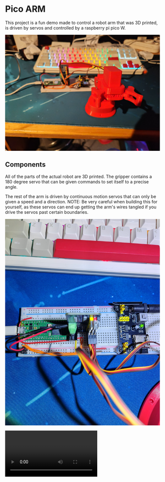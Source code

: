 # Pico ARM
This project is a fun demo made to control a robot arm that was 3D printed, is driven by servos and controlled by a raspberry pi pico W.

![Cover image](images/Cover.jpeg)

## Components
All of the parts of the actual robot are 3D printed.
The gripper contains a 180 degree servo that can be given commands to set itself to a precise angle.

The rest of the arm is driven by continuous motion servos that can only be given a speed and a direction.
NOTE: Be very careful when building this for yourself, as these servos can end up getting the arm's wires tangled if you drive the servos past certain boundaries. 

![Components view](images/Components.jpeg)

![Demo of prototype](images/Demo.mp4)